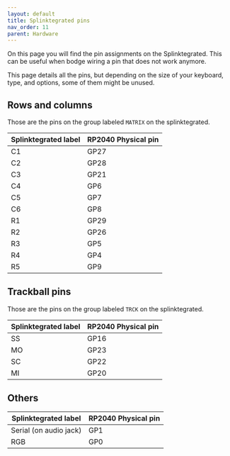 ```yaml
---
layout: default
title: Splinktegrated pins
nav_order: 11
parent: Hardware
---
```


On this page you will find the pin assignments on the Splinktegrated.
This can be useful when bodge wiring a pin that does not work anymore.

This page details all the pins, but depending on the size of your keyboard, type, and options, some of them might be unused.

## Rows and columns

Those are the pins on the group labeled `MATRIX` on the splinktegrated.

| Splinktegrated label      | RP2040 Physical pin      |
| ------------- | ------------- |
| C1 | GP27 |
| C2 | GP28 |
| C3 | GP21 |
| C4 | GP6 |
| C5 | GP7 |
| C6 | GP8 |
| R1 | GP29 |
| R2 | GP26 |
| R3 | GP5 |
| R4 | GP4 |
| R5 | GP9 |

## Trackball pins

Those are the pins on the group labeled `TRCK` on the splinktegrated.

| Splinktegrated label      | RP2040 Physical pin      |
| ------------- | ------------- |
| SS | GP16 |
| MO | GP23 |
| SC | GP22 |
| MI | GP20 |

## Others

| Splinktegrated label      | RP2040 Physical pin      |
| ------------- | ------------- |
| Serial (on audio jack) | GP1 |
| RGB | GP0 |